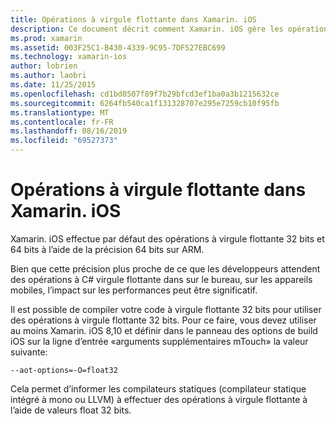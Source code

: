 ```yaml
---
title: Opérations à virgule flottante dans Xamarin. iOS
description: Ce document décrit comment Xamarin. iOS gère les opérations à virgule flottante de précision 32 bits et 64 bits et décrit les impacts associés aux performances.
ms.prod: xamarin
ms.assetid: 003F25C1-B430-4339-9C95-7DF527EBC699
ms.technology: xamarin-ios
author: lobrien
ms.author: laobri
ms.date: 11/25/2015
ms.openlocfilehash: cd1bd0507f89f7b29bfcd3ef1ba0a3b1215632ce
ms.sourcegitcommit: 6264fb540ca1f131328707e295e7259cb10f95fb
ms.translationtype: MT
ms.contentlocale: fr-FR
ms.lasthandoff: 08/16/2019
ms.locfileid: "69527373"
---
```

# <a name="floating-point-operations-in-xamarinios"></a>Opérations à virgule flottante dans Xamarin. iOS

Xamarin. iOS effectue par défaut des opérations à virgule flottante 32 bits et 64 bits à l’aide de la précision 64 bits sur ARM.  

Bien que cette précision plus proche de ce que les développeurs attendent des opérations à C# virgule flottante dans sur le bureau, sur les appareils mobiles, l’impact sur les performances peut être significatif.

Il est possible de compiler votre code à virgule flottante 32 bits pour utiliser des opérations à virgule flottante 32 bits.  Pour ce faire, vous devez utiliser au moins Xamarin. iOS 8,10 et définir dans le panneau des options de build iOS sur la ligne d’entrée «arguments supplémentaires mTouch» la valeur suivante:

```
--aot-options=-O=float32
```

Cela permet d’informer les compilateurs statiques (compilateur statique intégré à mono ou LLVM) à effectuer des opérations à virgule flottante à l’aide de valeurs float 32 bits.
